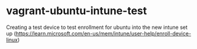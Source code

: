 # vagrant-ubuntu-intune-test
Creating a test device to test enrollment for ubuntu into the new intune set up (https://learn.microsoft.com/en-us/mem/intune/user-help/enroll-device-linux)
